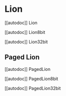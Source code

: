 # Lion

[[autodoc]] Lion

[[autodoc]] Lion8bit

[[autodoc]] Lion32bit

## Paged Lion

[[autodoc]] PagedLion

[[autodoc]] PagedLion8bit

[[autodoc]] PagedLion32bit
